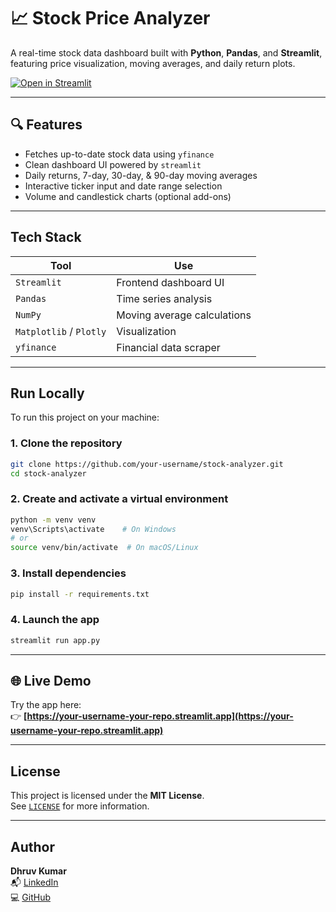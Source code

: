 # 📈 Stock Price Analyzer

A real-time stock data dashboard built with **Python**, **Pandas**, and **Streamlit**, featuring price visualization, moving averages, and daily return plots.

[![Open in Streamlit](https://static.streamlit.io/badges/streamlit_badge_black_white.svg)](https://your-username-your-repo.streamlit.app)

---

## 🔍 Features

- Fetches up-to-date stock data using `yfinance`
- Clean dashboard UI powered by `streamlit`
- Daily returns, 7-day, 30-day, & 90-day moving averages
- Interactive ticker input and date range selection
- Volume and candlestick charts (optional add-ons)

---

## Tech Stack

| Tool            | Use                        |
|-----------------|----------------------------|
| `Streamlit`     | Frontend dashboard UI      |
| `Pandas`        | Time series analysis       |
| `NumPy`         | Moving average calculations|
| `Matplotlib` / `Plotly` | Visualization     |
| `yfinance`      | Financial data scraper     |

---

## Run Locally

To run this project on your machine:

### 1. Clone the repository
```bash
git clone https://github.com/your-username/stock-analyzer.git
cd stock-analyzer
```

### 2. Create and activate a virtual environment
```bash
python -m venv venv
venv\Scripts\activate    # On Windows
# or
source venv/bin/activate  # On macOS/Linux
```

### 3. Install dependencies
```bash
pip install -r requirements.txt
```

### 4. Launch the app
```bash
streamlit run app.py
```
---

## 🌐 Live Demo

Try the app here:  
👉 **[https://your-username-your-repo.streamlit.app](https://your-username-your-repo.streamlit.app)**

---

## License

This project is licensed under the **MIT License**.  
See [`LICENSE`](LICENSE) for more information.

---

## Author

**Dhruv Kumar**  
📬 [LinkedIn](hhttps://www.linkedin.com/in/dhruv-kumar-0b0772374/)  
💻 [GitHub](https://github.com/dk19009)

